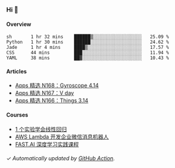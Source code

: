 ### Hi 👋

#### Overview

<!--START_SECTION:waka-->
```text
sh       1 hr 32 mins    ██████▒░░░░░░░░░░░░░░░░░░   25.09 % 
Python   1 hr 30 mins    ██████░░░░░░░░░░░░░░░░░░░   24.62 % 
Jade     1 hr 4 mins     ████▒░░░░░░░░░░░░░░░░░░░░   17.57 % 
CSS      44 mins         ███░░░░░░░░░░░░░░░░░░░░░░   11.94 % 
YAML     38 mins         ██▓░░░░░░░░░░░░░░░░░░░░░░   10.43 % 
```
<!--END_SECTION:waka-->

#### Articles

<!-- BLOG:START -->
- [Apps 精选 N168：Gyroscope 4.14](https://huhuhang.com/post/product-hunt/product-hunt-n168?ref=github)
- [Apps 精选 N167：V day](https://huhuhang.com/post/product-hunt/product-hunt-n167?ref=github)
- [Apps 精选 N166：Things 3.14](https://huhuhang.com/post/product-hunt/product-hunt-n166?ref=github)<!-- BLOG:END -->

#### Courses

<!-- SYL:START -->
- [1 个实验学会线性回归](https://lanqiao.cn/courses/4855)
- [AWS Lambda 开发企业微信消息机器人](https://lanqiao.cn/courses/2868)
- [FAST.AI 深度学习实践课程](https://lanqiao.cn/courses/1445)
<!-- SYL:END -->

###### ✓ Automatically updated by [GitHub Action](https://github.com/huhuhang/huhuhang/actions).
